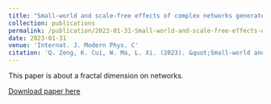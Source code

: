 ```yaml
---
title: "Small-world and scale-free effects of complex networks generated by a self-similar fractal"
collection: publications
permalink: /publication/2023-01-31-Small-world-and-scale-free-effects-of-complex-networks-generated-by-a-self-similar-fractal
date: 2023-01-31
venue: 'Internat. J. Modern Phys. C'
citation: 'Q. Zeng, K. Cui, W. Ma, L. Xi. (2023). &quot;Small-world and scale-free effects of complex networks generated by a self-similar fractal; <i>Internat. J. Modern Phys. C</i>. 34(8) 2350109.'
---
```

This paper is about a fractal dimension on networks.

[Download paper here](http://academicpages.github.io/files/230202.pdf)

